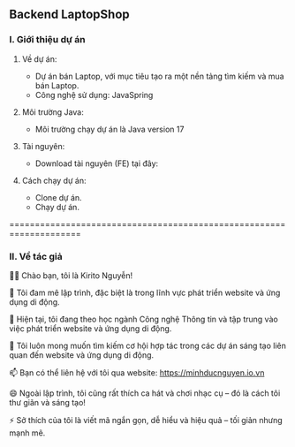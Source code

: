 ## Backend LaptopShop

### I. Giới thiệu dự án
1. Về dự án:
    - Dự án bán Laptop, với mục tiêu tạo ra một nền tảng tìm kiếm và mua bán Laptop.
    - Công nghệ sử dụng: JavaSpring

2. Môi trường Java:
    - Môi trường chạy dự án là Java version 17

3. Tài nguyên:
    - Download tài nguyên (FE) tại đây: 

4. Cách chạy dự án:
    - Clone dự án.
    - Chạy dự án.

====================================================================

### II. Về tác giả
👋👋 Chào bạn, tôi là Kirito Nguyễn!

👀 Tôi đam mê lập trình, đặc biệt là trong lĩnh vực phát triển website và ứng dụng di động.

🌱 Hiện tại, tôi đang theo học ngành Công nghệ Thông tin và tập trung vào việc phát triển website và ứng dụng di động.

💞️ Tôi luôn mong muốn tìm kiếm cơ hội hợp tác trong các dự án sáng tạo liên quan đến website và ứng dụng di động.

📫 Bạn có thể liên hệ với tôi qua website: https://minhducnguyen.io.vn

😄 Ngoài lập trình, tôi cũng rất thích ca hát và chơi nhạc cụ – đó là cách tôi thư giãn và sáng tạo!

⚡ Sở thích của tôi là viết mã ngắn gọn, dễ hiểu và hiệu quả – tối giản nhưng mạnh mẽ.